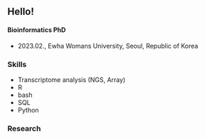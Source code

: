 ## Hello!

#### Bioinformatics PhD

- 2023.02., Ewha Womans University, Seoul, Republic of Korea

### Skills

- Transcriptome analysis (NGS, Array)
- R
- bash
- SQL
- Python

### Research



<!--
**LittleHeronCodes/LittleHeronCodes** is a ✨ _special_ ✨ repository because its `README.md` (this file) appears on your GitHub profile.

Here are some ideas to get you started:

- 🔭 I’m currently working on ...
- 🌱 I’m currently learning ...
- 👯 I’m looking to collaborate on ...
- 🤔 I’m looking for help with ...
- 💬 Ask me about ...
- 📫 How to reach me: ...
- 😄 Pronouns: ...
- ⚡ Fun fact: ...
-->
